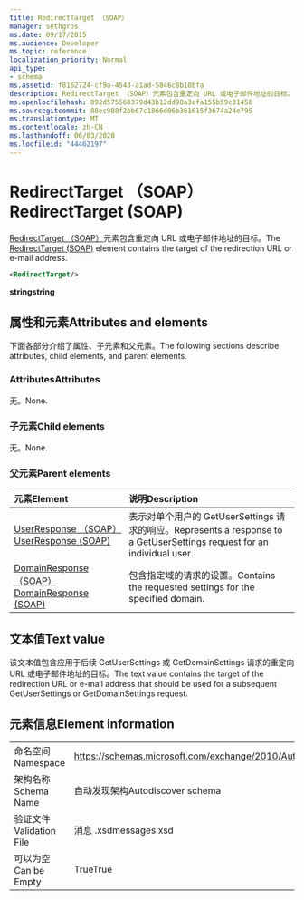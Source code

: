 ```yaml
---
title: RedirectTarget （SOAP）
manager: sethgros
ms.date: 09/17/2015
ms.audience: Developer
ms.topic: reference
localization_priority: Normal
api_type:
- schema
ms.assetid: f8162724-cf9a-4543-a1ad-5846c8b10bfa
description: RedirectTarget （SOAP）元素包含重定向 URL 或电子邮件地址的目标。
ms.openlocfilehash: 092d575560379d43b12dd98a3efa155b59c31450
ms.sourcegitcommit: 88ec988f2bb67c1866d06b361615f3674a24e795
ms.translationtype: MT
ms.contentlocale: zh-CN
ms.lasthandoff: 06/03/2020
ms.locfileid: "44462197"
---
```

# <a name="redirecttarget-soap"></a><span data-ttu-id="178b2-103">RedirectTarget （SOAP）</span><span class="sxs-lookup"><span data-stu-id="178b2-103">RedirectTarget (SOAP)</span></span>

<span data-ttu-id="178b2-104">[RedirectTarget （SOAP）](redirecttarget-soap.md)元素包含重定向 URL 或电子邮件地址的目标。</span><span class="sxs-lookup"><span data-stu-id="178b2-104">The [RedirectTarget (SOAP)](redirecttarget-soap.md) element contains the target of the redirection URL or e-mail address.</span></span> 
  
```XML
<RedirectTarget/>
```

 <span data-ttu-id="178b2-105">**string**</span><span class="sxs-lookup"><span data-stu-id="178b2-105">**string**</span></span>
## <a name="attributes-and-elements"></a><span data-ttu-id="178b2-106">属性和元素</span><span class="sxs-lookup"><span data-stu-id="178b2-106">Attributes and elements</span></span>

<span data-ttu-id="178b2-107">下面各部分介绍了属性、子元素和父元素。</span><span class="sxs-lookup"><span data-stu-id="178b2-107">The following sections describe attributes, child elements, and parent elements.</span></span>
  
### <a name="attributes"></a><span data-ttu-id="178b2-108">Attributes</span><span class="sxs-lookup"><span data-stu-id="178b2-108">Attributes</span></span>

<span data-ttu-id="178b2-109">无。</span><span class="sxs-lookup"><span data-stu-id="178b2-109">None.</span></span>
  
### <a name="child-elements"></a><span data-ttu-id="178b2-110">子元素</span><span class="sxs-lookup"><span data-stu-id="178b2-110">Child elements</span></span>

<span data-ttu-id="178b2-111">无。</span><span class="sxs-lookup"><span data-stu-id="178b2-111">None.</span></span>
  
### <a name="parent-elements"></a><span data-ttu-id="178b2-112">父元素</span><span class="sxs-lookup"><span data-stu-id="178b2-112">Parent elements</span></span>

|<span data-ttu-id="178b2-113">**元素**</span><span class="sxs-lookup"><span data-stu-id="178b2-113">**Element**</span></span>|<span data-ttu-id="178b2-114">**说明**</span><span class="sxs-lookup"><span data-stu-id="178b2-114">**Description**</span></span>|
|:-----|:-----|
|[<span data-ttu-id="178b2-115">UserResponse （SOAP）</span><span class="sxs-lookup"><span data-stu-id="178b2-115">UserResponse (SOAP)</span></span>](userresponse-soap.md) <br/> |<span data-ttu-id="178b2-116">表示对单个用户的 GetUserSettings 请求的响应。</span><span class="sxs-lookup"><span data-stu-id="178b2-116">Represents a response to a GetUserSettings request for an individual user.</span></span>  <br/> |
|[<span data-ttu-id="178b2-117">DomainResponse （SOAP）</span><span class="sxs-lookup"><span data-stu-id="178b2-117">DomainResponse (SOAP)</span></span>](domainresponse-soap.md) <br/> |<span data-ttu-id="178b2-118">包含指定域的请求的设置。</span><span class="sxs-lookup"><span data-stu-id="178b2-118">Contains the requested settings for the specified domain.</span></span>  <br/> |
   
## <a name="text-value"></a><span data-ttu-id="178b2-119">文本值</span><span class="sxs-lookup"><span data-stu-id="178b2-119">Text value</span></span>

<span data-ttu-id="178b2-120">该文本值包含应用于后续 GetUserSettings 或 GetDomainSettings 请求的重定向 URL 或电子邮件地址的目标。</span><span class="sxs-lookup"><span data-stu-id="178b2-120">The text value contains the target of the redirection URL or e-mail address that should be used for a subsequent GetUserSettings or GetDomainSettings request.</span></span>
  
## <a name="element-information"></a><span data-ttu-id="178b2-121">元素信息</span><span class="sxs-lookup"><span data-stu-id="178b2-121">Element information</span></span>

|||
|:-----|:-----|
|<span data-ttu-id="178b2-122">命名空间</span><span class="sxs-lookup"><span data-stu-id="178b2-122">Namespace</span></span>  <br/> |https://schemas.microsoft.com/exchange/2010/Autodiscover  <br/> |
|<span data-ttu-id="178b2-123">架构名称</span><span class="sxs-lookup"><span data-stu-id="178b2-123">Schema Name</span></span>  <br/> |<span data-ttu-id="178b2-124">自动发现架构</span><span class="sxs-lookup"><span data-stu-id="178b2-124">Autodiscover schema</span></span>  <br/> |
|<span data-ttu-id="178b2-125">验证文件</span><span class="sxs-lookup"><span data-stu-id="178b2-125">Validation File</span></span>  <br/> |<span data-ttu-id="178b2-126">消息 .xsd</span><span class="sxs-lookup"><span data-stu-id="178b2-126">messages.xsd</span></span>  <br/> |
|<span data-ttu-id="178b2-127">可以为空</span><span class="sxs-lookup"><span data-stu-id="178b2-127">Can be Empty</span></span>  <br/> |<span data-ttu-id="178b2-128">True</span><span class="sxs-lookup"><span data-stu-id="178b2-128">True</span></span>  <br/> |
   


